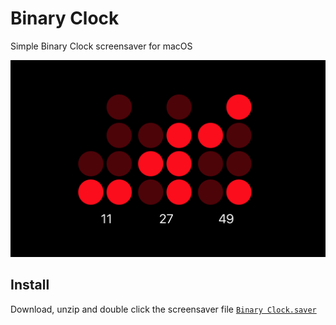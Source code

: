 # Binary Clock
Simple Binary Clock screensaver for macOS

![Screenshot](BinaryClock.png)

## Install
Download, unzip and double click the screensaver file [`Binary Clock.saver`](https://github.com/cfs100/binary-clock/releases/download/0.0.1/Binary.Clock.saver.zip)
